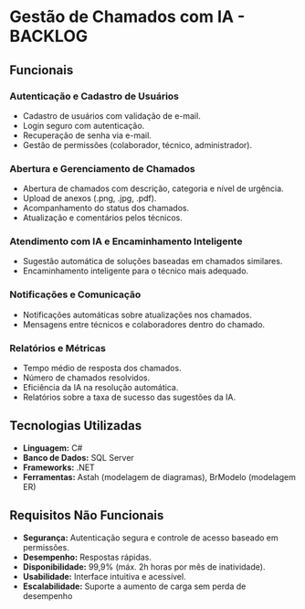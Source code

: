#  Gestão de Chamados com IA - BACKLOG

##  Funcionais
### Autenticação e Cadastro de Usuários
- Cadastro de usuários com validação de e-mail.
- Login seguro com autenticação.
- Recuperação de senha via e-mail.
- Gestão de permissões (colaborador, técnico, administrador).

### Abertura e Gerenciamento de Chamados
- Abertura de chamados com descrição, categoria e nível de urgência.
- Upload de anexos (.png, .jpg, .pdf).
- Acompanhamento do status dos chamados.
- Atualização e comentários pelos técnicos.

### Atendimento com IA e Encaminhamento Inteligente
- Sugestão automática de soluções baseadas em chamados similares.
- Encaminhamento inteligente para o técnico mais adequado.

### Notificações e Comunicação
- Notificações automáticas sobre atualizações nos chamados.
- Mensagens entre técnicos e colaboradores dentro do chamado.

### Relatórios e Métricas
- Tempo médio de resposta dos chamados.
- Número de chamados resolvidos.
- Eficiência da IA na resolução automática.
- Relatórios sobre a taxa de sucesso das sugestões da IA.

## Tecnologias Utilizadas
- **Linguagem:** C#
- **Banco de Dados:** SQL Server
- **Frameworks:** .NET
- **Ferramentas:** Astah (modelagem de diagramas), BrModelo (modelagem ER)

## Requisitos Não Funcionais
- **Segurança:** Autenticação segura e controle de acesso baseado em permissões.
- **Desempenho:** Respostas rápidas.
- **Disponibilidade:** 99,9% (máx. 2h horas por mês de inatividade).
- **Usabilidade:** Interface intuitiva e acessível.
- **Escalabilidade:** Suporte a aumento de carga sem perda de desempenho



